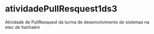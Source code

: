 # atividadePullResquest1ds3
Atividade de PullResquest da turma de desenvolvimento de sistemas na etec de Itanhaém
